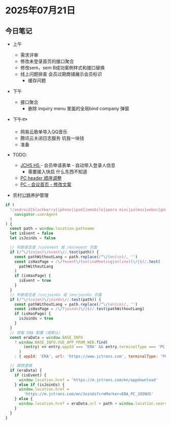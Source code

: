 # 2025年07月21日

## 今日笔记

- 上午
  - 需求评审
  - 修改未登录首页的接口聚合
  - 修改sem，sem B成功案例样式和接口替换
  - 线上问题排查 会员过期商铺展示会员标识
    - 缓存问题
- 下午

  - 接口聚合
    - 删除 inquiry menu 里面的全局bind company 弹窗

- 下午🐟

  - 网易云歌单导入QQ音乐
  - 腾讯云关闭日志服务 坑我一块钱
  - 准备

- TODO:
  - [JCH5 H5 ](https://jira.jctrans.com/browse/JCH5-348?filter=-1)- 会员申请表单 - 自动带入登录人信息
    - 需要接入快启 什么东西不知道
  - [PC header 顺序调整](https://jira.jctrans.com/browse/XZZ-6126?filter=-1)
  - [PC - 会议首页 - 修改文案](https://jira.jctrans.com/browse/XZZ-6125?filter=-1)
- 农村公路养护管理

```js
if (
  !/android|blackberry|iphone|ipad|iemobile|opera mini|palmos|webos|googlebot-mobile/i.test(
    navigator.userAgent
  )
) {
  const path = window.location.pathname
  let isEvent = false
  let isJoinUs = false

  // 判断是否是 /cn/event 或 /en/event 页面
  if (/^\/(cn|en)\/event\//.test(path)) {
    const pathWithoutLang = path.replace(/^\/(en|cn)/, '')
    const isHasPage = /\/?event\/(onlineMeeting|online)(\/|$)/.test(
      pathWithoutLang
    )
    if (isHasPage) {
      isEvent = true
    }
  }
  // 判断是否是 /cn/joinUs 或 /en/joinUs 页面
  if (/^\/(cn|en)\/joinUs\//.test(path)) {
    const pathWithoutLang = path.replace(/^\/(en|cn)/, '')
    const isHasPage = /\/?joinUs(\/|$)/.test(pathWithoutLang)
    if (isHasPage) {
      isJoinUs = true
    }
  }
  // 获取 ERA 配置（或默认）
  const eraData = window.BASE_INFO
    ? window.BASE_INFO.VUE_APP_FROM_WEB.find(
        (entry) => entry.appId === 'ERA' && entry.terminalType === 'PC'
      )
    : { appId: 'ERA', url: 'https://www.jctrans.com', terminalType: 'PC' }

  // 跳转逻辑
  if (eraData) {
    if (isEvent) {
      window.location.href = 'https://m.jctrans.com/en/appdownload'
    } else if (isJoinUs) {
      window.location.href =
        'https://m.jctrans.com/en/JoinUs?crmMarker=ERA_PC_JOINUS'
    } else {
      window.location.href = eraData.url + path + window.location.search
    }
  }
}
```
